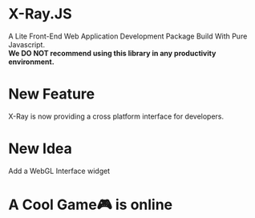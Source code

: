 # X-Ray.JS
A Lite Front-End Web Application Development Package Build With Pure Javascript.  
**We DO NOT recommend using this library in any productivity environment.**  
# New Feature
X-Ray is now providing a cross platform interface for developers.
# New Idea
Add a WebGL Interface widget
# A Cool Game🎮 is online
